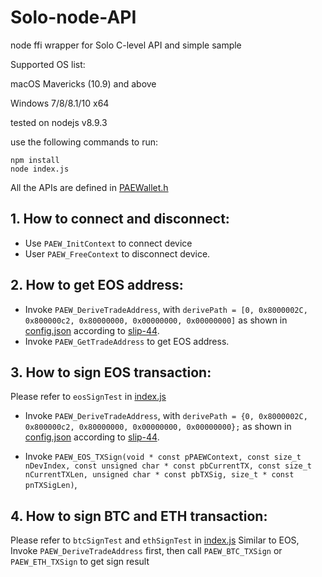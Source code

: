 # Solo-node-API
node ffi wrapper for Solo C-level API and simple sample

Supported OS list:

macOS Mavericks (10.9) and above

Windows 7/8/8.1/10 x64

tested on nodejs v8.9.3

use the following commands to run:
```
npm install
node index.js
```


All the APIs are defined in [PAEWallet.h](https://github.com/extropiescom/Solo-C-API/blob/master/PA_EWallet.h)


## 1. How to connect and disconnect:
   - Use `PAEW_InitContext` to connect device
   - User `PAEW_FreeContext` to disconnect device.
## 2. How to get EOS address:
   - Invoke `PAEW_DeriveTradeAddress`, with
   `derivePath = [0, 0x8000002C, 0x800000c2, 0x80000000, 0x00000000, 0x00000000]` as shown in [config.json](https://github.com/extropiescom/Solo-node-API/blob/master/config/config.json) according to [slip-44](https://github.com/satoshilabs/slips/blob/master/slip-0044.md).
   - Invoke `PAEW_GetTradeAddress` to get EOS address.
## 3. How to sign EOS transaction:
   Please refer to `eosSignTest` in [index.js](https://github.com/extropiescom/Solo-node-API/blob/master/index.js)
   - Invoke `PAEW_DeriveTradeAddress`, with
   `derivePath = {0, 0x8000002C, 0x800000c2, 0x80000000, 0x00000000, 0x00000000};` as shown in [config.json](https://github.com/extropiescom/Solo-node-API/blob/master/config/config.json) according to [slip-44](https://github.com/satoshilabs/slips/blob/master/slip-0044.md).
   
   - Invoke `PAEW_EOS_TXSign(void * const pPAEWContext, const size_t nDevIndex, const unsigned char * const pbCurrentTX, const size_t nCurrentTXLen, unsigned char * const pbTXSig, size_t * const pnTXSigLen)`, 
   
 ## 4. How to sign BTC and ETH transaction: 
 Please refer to `btcSignTest` and `ethSignTest` in [index.js](https://github.com/extropiescom/Solo-node-API/blob/master/index.js)
 Similar to EOS, Invoke `PAEW_DeriveTradeAddress` first, then call `PAEW_BTC_TXSign` or `PAEW_ETH_TXSign` to get sign result


